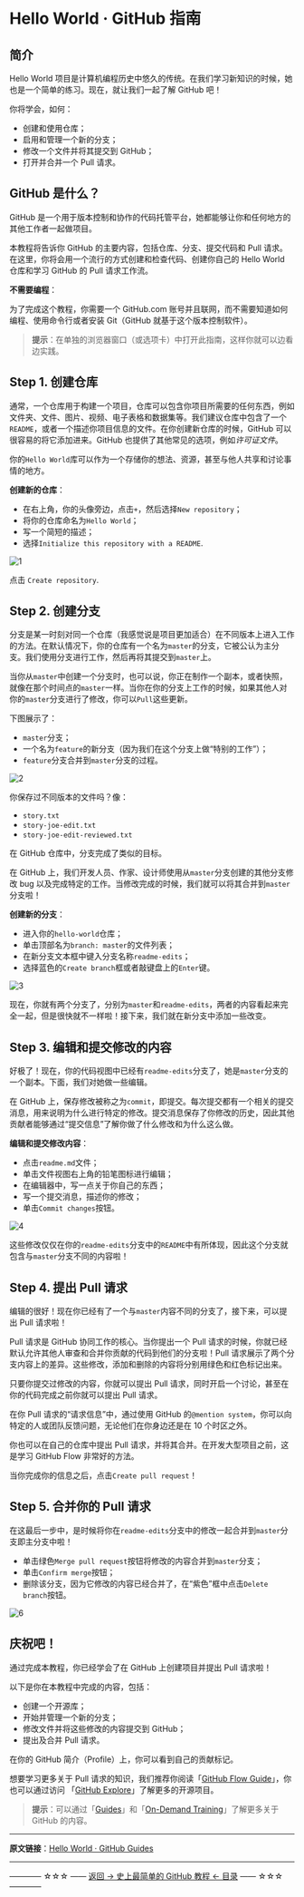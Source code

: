 # Hello World · GitHub 指南

简介
--

Hello World 项目是计算机编程历史中悠久的传统。在我们学习新知识的时候，她也是一个简单的练习。现在，就让我们一起了解 GitHub 吧！

你将学会，如何：

 - 创建和使用仓库；
 - 启用和管理一个新的分支；
 - 修改一个文件并将其提交到 GitHub；
 - 打开并合并一个 Pull 请求。

GitHub 是什么？
-----------

GitHub 是一个用于版本控制和协作的代码托管平台，她都能够让你和任何地方的其他工作者一起做项目。

本教程将告诉你 GitHub 的主要内容，包括仓库、分支、提交代码和 Pull 请求。在这里，你将会用一个流行的方式创建和检查代码、创建你自己的 Hello World 仓库和学习 GitHub 的 Pull 请求工作流。

**不需要编程**：


为了完成这个教程，你需要一个 GitHub.com 账号并且联网，而不需要知道如何编程、使用命令行或者安装 Git（GitHub 就基于这个版本控制软件）。

> **提示**：在单独的浏览器窗口（或选项卡）中打开此指南，这样你就可以边看边实践。

Step 1. 创建仓库
-----------
通常，一个仓库用于构建一个项目，仓库可以包含你项目所需要的任何东西，例如文件夹、文件、图片、视频、电子表格和数据集等。我们建议仓库中包含了一个`README`，或者一个描述你项目信息的文件。在你创建新仓库的时候，GitHub 可以很容易的将它添加进来。GitHub 也提供了其他常见的选项，例如*许可证文件*。

你的`Hello World`库可以作为一个存储你的想法、资源，甚至与他人共享和讨论事情的地方。

**创建新的仓库**：

 - 在右上角，你的头像旁边，点击`+`，然后选择`New repository`；
 - 将你的仓库命名为`Hello World`；
 - 写一个简短的描述；
 - 选择`Initialize this repository with a README`.

![1](http://img.blog.csdn.net/20170324154105375)

点击 `Create repository`.

Step 2. 创建分支
------------

分支是某一时刻对同一个仓库（我感觉说是项目更加适合）在不同版本上进入工作的方法。在默认情况下，你的仓库有一个名为`master`的分支，它被公认为主分支。我们使用分支进行工作，然后再将其提交到`master`上。

当你从`master`中创建一个分支时，也可以说，你正在制作一个副本，或者快照，就像在那个时间点的`master`一样。当你在你的分支上工作的时候，如果其他人对你的`master`分支进行了修改，你可以`Pull`这些更新。

下图展示了：

 - `master`分支；
 - 一个名为`feature`的新分支（因为我们在这个分支上做“特别的工作”）；
 - `feature`分支合并到`master`分支的过程。

![2](http://img.blog.csdn.net/20170324160440502)

你保存过不同版本的文件吗？像：

 - `story.txt`
 - `story-joe-edit.txt`
 - `story-joe-edit-reviewed.txt`

在 GitHub 仓库中，分支完成了类似的目标。

在 GitHub 上，我们开发人员、作家、设计师使用从`master`分支创建的其他分支修改 bug 以及完成特定的工作。当修改完成的时候，我们就可以将其合并到`master`分支啦！

**创建新的分支**：

 - 进入你的`hello-world`仓库；
 - 单击顶部名为`branch: master`的文件列表；
 - 在新分支文本框中键入分支名称`readme-edits`；
 - 选择蓝色的`Create branch`框或者敲键盘上的`Enter`键。

![3](http://img.blog.csdn.net/20170324162618188)

现在，你就有两个分支了，分别为`master`和`readme-edits`，两者的内容看起来完全一起，但是很快就不一样啦！接下来，我们就在新分支中添加一些改变。

Step 3. 编辑和提交修改的内容
---------------
好极了！现在，你的代码视图中已经有`readme-edits`分支了，她是`master`分支的一个副本。下面，我们对她做一些编辑。

在 GitHub 上，保存修改被称之为`commit`，即提交。每次提交都有一个相关的提交消息，用来说明为什么进行特定的修改。提交消息保存了你修改的历史，因此其他贡献者能够通过“提交信息”了解你做了什么修改和为什么这么做。

 **编辑和提交修改内容**：

 - 点击`readme.md`文件；
 - 单击文件视图右上角的铅笔图标进行编辑；
 - 在编辑器中，写一点关于你自己的东西；
 - 写一个提交消息，描述你的修改；
 - 单击`Commit changes`按钮。

![4](http://img.blog.csdn.net/20170324170809941)

这些修改仅仅在你的`readme-edits`分支中的`README`中有所体现，因此这个分支就包含与`master`分支不同的内容啦！

Step 4. 提出 Pull 请求
------------------
编辑的很好！现在你已经有了一个与`master`内容不同的分支了，接下来，可以提出 Pull 请求啦！

Pull 请求是 GitHub 协同工作的核心。当你提出一个 Pull 请求的时候，你就已经默认允许其他人审查和合并你贡献的代码到他们的分支啦！Pull 请求展示了两个分支内容上的差异。这些修改，添加和删除的内容将分别用绿色和红色标记出来。

只要你提交过修改的内容，你就可以提出 Pull 请求，同时开启一个讨论，甚至在你的代码完成之前你就可以提出 Pull 请求。

在你 Pull 请求的“请求信息”中，通过使用 GitHub 的`@mention system`，你可以向特定的人或团队反馈问题，无论他们在你身边还是在 10 个时区之外。

你也可以在自己的仓库中提出 Pull 请求，并将其合并。在开发大型项目之前，这是学习 GitHub Flow 非常好的方法。

当你完成你的信息之后，点击`Create pull request`！

Step 5. 合并你的 Pull 请求
--------------------
在这最后一步中，是时候将你在`readme-edits`分支中的修改一起合并到`master`分支即主分支中啦！

 - 单击绿色`Merge pull request`按钮将修改的内容合并到`master`分支；
 - 单击`Confirm merge`按钮；
 - 删除该分支，因为它修改的内容已经合并了，在“紫色”框中点击`Delete branch`按钮。

![6](http://img.blog.csdn.net/20170324181230726)

庆祝吧！
----

通过完成本教程，你已经学会了在 GitHub 上创建项目并提出 Pull 请求啦！

以下是你在本教程中完成的内容，包括：

 - 创建一个开源库；
 - 开始并管理一个新的分支；
 - 修改文件并将这些修改的内容提交到 GitHub；
 - 提出及合并 Pull 请求。

在你的 GitHub 简介（Profile）上，你可以看到自己的贡献标记。

想要学习更多关于 Pull 请求的知识，我们推荐你阅读「[GitHub Flow Guide](http://blog.csdn.net/qq_35246620/article/details/65636022)」，你也可以通过访问 「[GitHub Explore](https://github.com/explore)」了解更多的开源项目。

> **提示**：可以通过「[Guides](https://guides.github.com/)」和「[On-Demand Training](https://services.github.com/on-demand/)」了解更多关于 GitHub 的内容。

----------
**原文链接**：[Hello World · GitHub Guides](https://guides.github.com/activities/hello-world/#branch)

----------
———— ☆☆☆ —— [返回 -> 史上最简单的 GitHub 教程 <- 目录](https://github.com/guobinhit/cg-blog/blob/master/articles/github/README.md) —— ☆☆☆ ————
